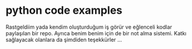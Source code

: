 # python code examples 


Rastgeldiim yada kendim oluşturduğum iş görür ve eğlenceli kodlar paylaşılan bir repo. Ayrıca benim benim için de bir not alma sistemi. Katkı sağlayacak olanlara da şimdiden teşekkürler ... 
